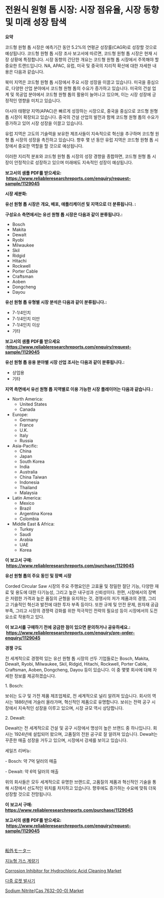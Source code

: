 <p><h1>전원식 원형 톱 시장: 시장 점유율, 시장 동향 및 미래 성장 탐색</h1></p><p><strong>요약</strong></p>
<p><p>코드형 원형 톱 시장은 예측기간 동안 5.2%의 연평균 성장률(CAGR)로 성장할 것으로 예상됩니다. 코드형 원형 톱 시장 조사 보고서에 따르면, 코드형 원형 톱 시장은 현재 시장 상황에 특정합니다. 시장 동향의 간단한 개요는 코드형 원형 톱 시장에서 주목해야 할 중요한 트랜드입니다. NA, APAC, 유럽, 미국 및 중국의 지리적 확산에 대한 자세한 내용은 다음과 같습니다.</p><p>북미 지역은 코드형 원형 톱 시장에서 주요 시장 성장을 이끌고 있습니다. 미국을 중심으로, 다양한 산업 분야에서 코드형 원형 톱의 수요가 증가하고 있습니다. 미국의 건설 업계 및 목공업 분야에서 코드형 원형 톱의 활용이 늘어나고 있으며, 이는 시장 성장에 긍정적인 영향을 미치고 있습니다.</p><p>아시아 태평양 지역(APAC)은 빠르게 성장하는 시장으로, 중국을 중심으로 코드형 원형 톱 시장이 확장되고 있습니다. 중국의 건설 산업의 발전과 함께 코드형 원형 톱의 수요가 증가하고 있어 시장 성장을 이끌고 있습니다.</p><p>유럽 지역은 고도의 기술력을 보유한 제조사들이 지속적으로 혁신을 추구하며 코드형 원형 톱 시장의 성장을 촉진하고 있습니다. 향후 몇 년 동안 유럽 지역은 코드형 원형 톱 시장에서 중요한 역할을 할 것으로 예상됩니다.</p><p>이러한 지리적 분포와 코드형 원형 톱 시장의 성장 경향을 종합하면, 코드형 원형 톱 시장이 안정적으로 성장하고 있으며 미래에도 지속적인 성장이 예상됩니다.</p></p>
<p><strong>보고서의 샘플 PDF를 받으세요: &nbsp;<a href="https://www.reliableresearchreports.com/enquiry/request-sample/1129045">https://www.reliableresearchreports.com/enquiry/request-sample/1129045</a></strong></p>
<p><strong>시장 세분화:</strong></p>
<p><strong> 유선 원형 톱 시장은 개요, 배포, 애플리케이션 및 지역으로 더 분류됩니다. :</strong></p>
<p><strong>구성요소 측면에서는 유선 원형 톱 시장은 다음과 같이 분류됩니다.:</strong></p>
<p><ul><li>Bosch</li><li>Makita</li><li>Dewalt</li><li>Ryobi</li><li>Milwaukee</li><li>Skil</li><li>Ridgid</li><li>Hitachi</li><li>Rockwell</li><li>Porter Cable</li><li>Craftsman</li><li>Aoben</li><li>Dongcheng</li><li>Dayou</li></ul></p>
<p><strong> 유선 원형 톱 유형별 시장 분석은 다음과 같이 분류됩니다.:</strong></p>
<p><ul><li>7-1/4인치</li><li>7-1/4인치 미만</li><li>7-1/4인치 이상</li><li>기타</li></ul></p>
<p><strong>보고서의 샘플 PDF를 받으세요 :<a href="https://www.reliableresearchreports.com/enquiry/request-sample/1129045">https://www.reliableresearchreports.com/enquiry/request-sample/1129045</a></strong></p>
<p><strong> 유선 원형 톱 응용 분야별 시장 산업 조사는 다음과 같이 분류됩니다.:</strong></p>
<p><ul><li>상업용</li><li>기타</li></ul></p>
<p><strong>지역 측면에서 유선 원형 톱 지역별로 이용 가능한 시장 플레이어는 다음과 같습니다.:</strong></p>
<p><ul>
    <li>
        North America:
        <ul>
            <li>United States</li>
            <li>Canada</li>
        </ul>
    </li>
    <li>
        Europe:
        <ul>
            <li>Germany</li>
            <li>France</li>
            <li>U.K.</li>
            <li>Italy</li>
            <li>Russia</li>
        </ul>
    </li>
    <li>
        Asia-Pacific:
        <ul>
            <li>China</li>
            <li>Japan</li>
            <li>South Korea</li>
            <li>India</li>
            <li>Australia</li>
            <li>China Taiwan</li>
            <li>Indonesia</li>
            <li>Thailand</li>
            <li>Malaysia</li>
        </ul>
    </li>
    <li>
        Latin America:
        <ul>
            <li>Mexico</li>
            <li>Brazil</li>
            <li>Argentina Korea</li>
            <li>Colombia</li>
        </ul>
    </li>
    <li>
        Middle East & Africa:
        <ul>
            <li>Turkey</li>
            <li>Saudi</li>
            <li>Arabia</li>
            <li>UAE</li>
            <li>Korea</li>
        </ul>
    </li>
    </ul></p>
<p><strong>이 보고서 구매: &nbsp;<a href="https://www.reliableresearchreports.com/purchase/1129045">https://www.reliableresearchreports.com/purchase/1129045</a></strong></p>
<p><strong>유선 원형 톱의 주요 동인 및 장벽 시장</strong></p>
<p><p>Corded Circular Saw 시장의 주요 주행요인은 고효율 및 정밀한 절단 기능, 다양한 재료 및 용도에 대한 다기능성, 그리고 높은 내구성과 신뢰성이다. 한편, 시장에서의 장벽은 저렴한 가격과 높은 품질의 균형을 유지하는 것, 경쟁사의 저가 제품과의 경쟁, 그리고 기술적인 혁신과 발전에 대한 투자 부족 등이다. 또한 규제 및 안전 문제, 원자재 공급 부족, 그리고 시장의 경쟁력 강화를 위한 적극적인 전략의 필요성 등이 시장에서의 도전 요소로 작용하고 있다.</p></p>
<p><strong>이 보고서를 구매하기 전에 궁금한 점이 있으면 문의하거나 공유하세요.: &nbsp;<a href="https://www.reliableresearchreports.com/enquiry/pre-order-enquiry/1129045">https://www.reliableresearchreports.com/enquiry/pre-order-enquiry/1129045</a></strong></p>
<p><strong>경쟁 구도</strong></p>
<p><p>전 세계적으로 경쟁력 있는 유선 원형 톱 시장의 선두 기업들로는 Bosch, Makita, Dewalt, Ryobi, Milwaukee, Skil, Ridgid, Hitachi, Rockwell, Porter Cable, Craftsman, Aoben, Dongcheng, Dayou 등이 있습니다. 이 중 몇몇 회사에 대해 자세한 정보를 제공하겠습니다.</p><p>1. Bosch:</p><p>보쉬는 도구 및 가전 제품 제조업체로, 전 세계적으로 널리 알려져 있습니다. 회사의 역사는 1886년에 거슬러 올라가며, 혁신적인 제품으로 유명합니다. 보쉬는 전력 공구 시장에서 지속적인 성장을 이루고 있으며, 시장 규모 역시 상당합니다.</p><p>2. Dewalt:</p><p>Dewalt는 전 세계적으로 건설 및 공구 시장에서 명성이 높은 브랜드 중 하나입니다. 회사는 1924년에 설립되어 왔으며, 고품질의 전원 공구로 잘 알려져 있습니다. Dewalt는 꾸준한 매출 성장을 거두고 있으며, 시장에서 강세를 보이고 있습니다.</p><p>세일즈 리버뉴:</p><p>- Bosch: 약 7억 달러의 매출</p><p>- Dewalt: 약 6억 달러의 매출</p><p>위의 회사들은 모두 세계적으로 유명한 브랜드로, 고품질의 제품과 혁신적인 기술을 통해 시장에서 선도적인 위치를 차지하고 있습니다. 향후에도 증가하는 수요에 맞춰 더욱 성장할 것으로 전망됩니다.</p></p>
<p><strong>이 보고서 구매: &nbsp; <a href="https://www.reliableresearchreports.com/purchase/1129045">https://www.reliableresearchreports.com/purchase/1129045</a></strong></p>
<p><strong>보고서의 샘플 PDF를 받으세요: &nbsp;<a href="https://www.reliableresearchreports.com/enquiry/request-sample/1129045">https://www.reliableresearchreports.com/enquiry/request-sample/1129045</a></strong><strong></strong></p>
<p>&nbsp;</p>
<p><p><a href="https://github.com/joaejkdzgyljvo6/Market-Research-Report-List-1/blob/main/8291306577.md">船外モーター</a></p><p><a href="https://medium.com/@cute_priencsss/%EC%A7%80%EB%8A%A5%ED%98%95-%EA%B0%80%EC%8A%A4%EB%AF%B8%ED%84%B0-%EC%8B%9C%EC%9E%A5%EC%9D%80-%EC%8B%9C%EC%9E%A5-%EC%A0%90%EC%9C%A0%EC%9C%A8-%EA%B7%9C%EB%AA%A8-%EB%B0%8F-2031%EB%85%84%EA%B9%8C%EC%A7%80-%EC%98%88%EC%83%81%EB%90%98%EB%8A%94-%EC%98%88%EC%B8%A1%EC%97%90-%EC%B4%88%EC%A0%90%EC%9D%84-%EB%A7%9E%EC%B6%A5%EB%8B%88%EB%8B%A4-2e1a2cc8f247">지능형 가스 계량기</a></p><p><a href="https://scarlet-rocket-c63.notion.site/Corrosion-Inhibitor-for-Hydrochloric-Acid-Cleaning-Market-Research-Report-Forecasted-for-Period-from-e369f9890a5848cbb2ee5e57e4245f68">Corrosion Inhibitor for Hydrochloric Acid Cleaning Market</a></p><p><a href="https://github.com/vsap75a286l/Market-Research-Report-List-1/blob/main/7053396269.md">다중 로켓 발사기</a></p><p><a href="https://github.com/lylyparadise/Market-Research-Report-List-2/blob/main/sodium-nitritecas-7632-00-0-market.md">Sodium Nitrite(Cas 7632-00-0) Market</a></p></p>